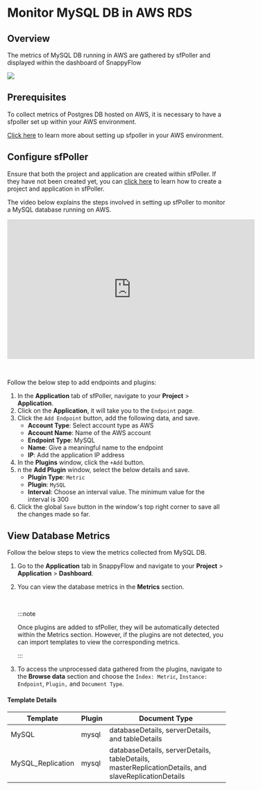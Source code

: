 # Monitor MySQL DB in AWS RDS

## Overview

The metrics of MySQL DB running in AWS are gathered by sfPoller and displayed within the dashboard of SnappyFlow

<img src="/img/integration/mysql/image_9.png" /> 

## Prerequisites

To collect metrics of Postgres DB hosted on AWS, it is necessary to have a sfpoller set up within your AWS environment.

[Click here](/docs/sidebar-snappyflow-saas/sfPoller/aws_setup) to learn more about setting up sfpoller in your AWS environment.

## Configure sfPoller

Ensure that both the project and application are created within sfPoller. If they have not been created yet, you can [click here](/docs/sidebar-snappyflow-saas/sfPoller/aws_setup#configure-sfpoller) to learn how to create a project and application in sfPoller.

The video below explains the steps involved in setting up sfPoller to monitor a MySQL database running on AWS.

<iframe title="sfPoller Setup" width="570" height="321" src="https://www.youtube.com/embed/vTs7JVLND1I" frameBorder="0" allow="accelerometer; autoplay; clipboard-write; encrypted-media; gyroscope; picture-in-picture" allowFullScreen="allowFullScreen"
        mozallowfullscreen="mozallowfullscreen" 
        msallowfullscreen="msallowfullscreen" 
        oallowfullscreen="oallowfullscreen" 
        webkitallowfullscreen="webkitallowfullscreen"></iframe>

​        

Follow the below step to add endpoints and plugins:

1. In the **Application** tab of sfPoller, navigate to your **Project** > **Application**.
2. Click on the **Application**, it will take you to the `Endpoint` page.
3. Click the `Add Endpoint` button, add the following data, and save.
   - **Account Type**: Select account type as AWS
   - **Account Name**: Name of the AWS account
   - **Endpoint Type**: MySQL
   - **Name**: Give a meaningful name to the endpoint
   - **IP**: Add the application IP address
4. In the **Plugins** window, click the `+Add` button.
5. n the **Add Plugin** window, select the below details and save.
   - **Plugin Type**: `Metric`
   - **Plugin**: `MySQL`
   - **Interval**: Choose an interval value. The minimum value for the interval is 300
6. Click the global `Save` button in the window's top right corner to save all the changes made so far.

## View Database Metrics

Follow the below steps to view the metrics collected from MySQL DB.

1. Go to the **Application** tab in SnappyFlow and navigate to your **Project** > **Application** > **Dashboard**.

2. You can view the database metrics in the **Metrics** section. 

   <br/>

   :::note

   Once plugins are added to sfPoller, they will be automatically detected within the Metrics section. However, if the plugins are not detected, you can import templates to view the corresponding metrics.

   :::

3. To access the unprocessed data gathered from the plugins, navigate to the **Browse data** section and choose the `Index: Metric`, `Instance: Endpoint`, `Plugin,` and `Document Type`. 

#### Template Details

| **Template**      | **Plugin** | **Document Type**                                            |
| ----------------- | ---------- | ------------------------------------------------------------ |
| MySQL             | mysql      | databaseDetails, serverDetails, and tableDetails             |
| MySQL_Replication | mysql      | databaseDetails, serverDetails, tableDetails, masterReplicationDetails, and slaveReplicationDetails |

